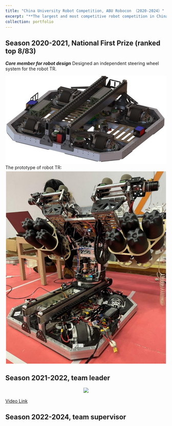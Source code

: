 ```yaml
---
title: "China University Robot Competition, ABU Robocon （2020-2024）"
excerpt: "**The largest and most competitive robot competition in China.**<br/><img src='/images/activities/2022R1.png' width='600'>"
collection: portfolio
---
```


Season 2020-2021, National First Prize (ranked top 8/83)
---
***Core member for robot design***
Designed an independent steering wheel system for the robot TR.
<div align=center>
 <img src="/images/activities/4wis_platform.png" width="600" />
</div>
The prototype of robot TR:
<div align=center>
 <img src="/images/activities/4wis_robot.png" width="500" />
</div>

Season 2021-2022, team leader
---
<div align=center>
 <img src="/images/activities/cover2022.png" width="900" />
</div>

[Video Link](https://youtu.be/amIw_MO6aQk)

Season 2022-2024, team supervisor
---
